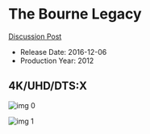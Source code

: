 # The Bourne Legacy

[Discussion Post](https://www.avsforum.com/threads/bass-eq-for-filtered-movies.2995212/post-57759348)

* Release Date: 2016-12-06
* Production Year: 2012

## 4K/UHD/DTS:X

![img 0](https://i.imgur.com/F1CWFso.jpg)

![img 1](https://i.imgur.com/75ySMAg.jpg)

